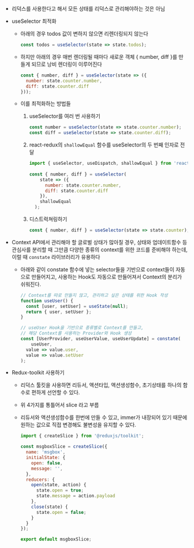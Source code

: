 - 리덕스를 사용한다고 해서 모든 상태를 리덕스로 관리해야하는 것은 아님
- useSelector 최적화
    - 아래의 경우 todos 값이 변하지 않으면 리렌더링되지 않는다
        
        ```jsx
        const todos = useSelector(state => state.todos);
        ```
        
    - 하지만 아래의 경우 매번 렌더링될 때마다 새로운 객체 { number, diff }를 만들게 되므로 낭비 렌더링이 이루어진다
        
        ```jsx
        const { number, diff } = useSelector(state => ({
          number: state.counter.number,
          diff: state.counter.diff
        }));
        ```
        
    - 이를 최적화하는 방법들
        1. useSelector를 여러 번 사용하기
            
            ```jsx
            const number = useSelector(state => state.counter.number);
            const diff = useSelector(state => state.counter.diff);
            ```
            
        2. react-redux의 `shallowEqual` 함수를 useSelector의 두 번째 인자로 전달
            
            ```jsx
            import { useSelector, useDispatch, shallowEqual } from 'react-redux';
              
            const { number, diff } = useSelector(
                state => ({
                  number: state.counter.number,
                  diff: state.counter.diff
                }),
                shallowEqual
              );
            ```
            
        3. 디스트럭쳐링하기 
            
            ```jsx
            const { number, diff } = useSelector(state => state.counter);
            ```
            
- Context API에서 관리해야 할 글로벌 상태가 많아질 경우, 상태와 업데이트함수 등 관심사를 분리할 때 그만큼 다양한 종류의 context를 위한 코드를 준비해야 하는데, 이럴 때 `constate` 라이브러리가 유용하다
    - 아래와 같이 constate 함수에 넣는 selector들을 기반으로 context들이 자동으로 만들어지고, 사용하는 Hook도 자동으로 만들어져서 Context의 분리가 쉬워진다.
        
        ```jsx
        // Context를 따로 만들지 않고, 관리하고 싶은 상태를 위한 Hook 작성
        function useUser() {
          const [user, setUser] = useState(null);
          return { user, setUser };
        }
        
        // useUser Hook을 기반으로 종류별로 Context를 만들고,
        // 해당 Context를 사용하는 Provider와 Hook 생성
        const [UserProvider, useUserValue, useUserUpdate] = constate(
        	useUser,
          value => value.user,
          value => value.setUser
        );
        
        ```
        
- Redux-toolkit 사용하기
    - 리덕스 툴킷을 사용하면 리듀서, 액션타입, 액션생성함수, 초기상태를 하나의 함수로 편하게 선언할 수 있다.
    - 위 4가지를 통틀어서 slice 라고 부름
    - 리듀서와 액션생성함수를 한번에 만들 수 있고, immer가 내장되어 있기 때문에 원하는 값으로 직접 변경해도 불변성을 유지할 수 있다.
    
      ```jsx
      import { createSlice } from '@reduxjs/toolkit';
      
      const msgboxSlice = createSlice({
        name: 'msgbox',
        initialState: {
          open: false,
          message: '',
        },
        reducers: {
          open(state, action) {
            state.open = true;
            state.message = action.payload
          },
          close(state) {
            state.open = false;
          }
        }
      });
      
      export default msgboxSlice;
      ```
